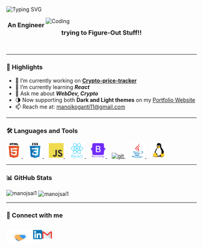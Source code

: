 <!-- Typing animation -->
![Typing SVG](https://readme-typing-svg.herokuapp.com?font=Architects+Daughter&color=000000&size=30&lines=Hello+World!+I'm+Manoj!+👋;I'm+a+Front+End+Developer)

<!-- Coding GIF -->
<img align="right" alt="Coding" width="400" src="https://cdn.dribbble.com/users/1162077/screenshots/3848914/programmer.gif">

<h3 align="center">An Engineer trying to Figure-Out Stuff!!</h3>
<br> 

---

### 🧩 Highlights

- 🔭 I’m currently working on **[Crypto-price-tracker](https://cryptospy.vercel.app/)**
- 🌱 I’m currently learning ***React***
- 💬 Ask me about ***WebDev, Crypto***
- 🌗 Now supporting both **Dark and Light themes** on my [Portfolio Website](https://buildwithmanoj.vercel.app/)
- 📫 Reach me at: [manojkoganti11@gmail.com](mailto:manojkoganti11@gmail.com)

---

### 🛠️ Languages and Tools

<a href="https://www.w3.org/html/" target="_blank"> <img src="https://raw.githubusercontent.com/devicons/devicon/master/icons/html5/html5-original-wordmark.svg" alt="html5" width="40" height="40"/> </a>&nbsp;&nbsp;
<a href="https://www.w3schools.com/css/" target="_blank"> <img src="https://raw.githubusercontent.com/devicons/devicon/master/icons/css3/css3-original-wordmark.svg" alt="css3" width="40" height="40"/> </a>&nbsp;&nbsp;
<a href="https://developer.mozilla.org/en-US/docs/Web/JavaScript" target="_blank"> <img src="https://raw.githubusercontent.com/devicons/devicon/master/icons/javascript/javascript-original.svg" alt="javascript" width="40" height="40"/> </a>&nbsp;&nbsp;
<a href="https://reactjs.org/" target="_blank"> <img src="https://raw.githubusercontent.com/devicons/devicon/master/icons/react/react-original-wordmark.svg" alt="react" width="40" height="40"/> </a>&nbsp;&nbsp;
<a href="https://getbootstrap.com" target="_blank"> <img src="https://raw.githubusercontent.com/devicons/devicon/master/icons/bootstrap/bootstrap-plain-wordmark.svg" alt="bootstrap" width="40" height="40"/> </a>&nbsp;&nbsp;
<a href="https://git-scm.com/" target="_blank"> <img src="https://www.vectorlogo.zone/logos/git-scm/git-scm-icon.svg" alt="git" width="40" height="40"/> </a>&nbsp;&nbsp;
<a href="https://www.java.com" target="_blank"> <img src="https://raw.githubusercontent.com/devicons/devicon/master/icons/java/java-original.svg" alt="java" width="40" height="40"/> </a>&nbsp;&nbsp;
<a href="https://www.linux.org/" target="_blank"> <img src="https://raw.githubusercontent.com/devicons/devicon/master/icons/linux/linux-original.svg" alt="linux" width="40" height="40"/> </a>

---

### 📊 GitHub Stats

<p><img align="left" src="https://github-readme-stats.vercel.app/api/top-langs?username=manojsai1&show_icons=true&locale=en&layout=compact" alt="manojsai1" /></p>

<p>&nbsp;<img align="center" width="400" src="https://github-readme-stats.vercel.app/api?username=manojsai1&show_icons=true&locale=en" alt="manojsai1" /></p>

---

### 🤝 Connect with me
<h2>
  <img align="left" src="https://raw.githubusercontent.com/VarunV991/VarunV991/master/Assets/Handshake.gif" height="33px" />
</h2>

<div align='left'> 
  <a href="https://www.linkedin.com/in/manojsai1/">
    <img align="left" alt="Manoj | Linkedin" width="24px" src="https://github.com/VarunV991/VarunV991/blob/master/Assets/Linkedin.svg" />
  </a>
  <a href="mailto:manojkoganti11@gmail.com">
    <img align="left" alt="Manoj | Gmail" width="26px" src="https://github.com/VarunV991/VarunV991/blob/master/Assets/Gmail.svg" />
  </a>
</div>
